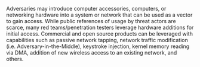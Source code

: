 Adversaries may introduce computer accessories, computers, or networking hardware into a system or network that can be used as a vector to gain access. While public references of usage by threat actors are scarce, many red teams/penetration testers leverage hardware additions for initial access. Commercial and open source products can be leveraged with capabilities such as passive network tapping, network traffic modification (i.e. Adversary-in-the-Middle), keystroke injection, kernel memory reading via DMA, addition of new wireless access to an existing network, and others.
